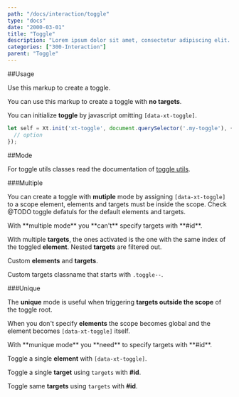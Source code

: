 ```yaml
---
path: "/docs/interaction/toggle"
type: "docs"
date: "2000-03-01"
title: "Toggle"
description: "Lorem ipsum dolor sit amet, consectetur adipiscing elit. Nunc tempus laoreet leo sit amet iaculis."
categories: ["300-Interaction"]
parent: "Toggle"
---
```


##Usage

Use this markup to create a toggle.

<script type="text/plain" class="language-markup">
  <div data-xt-toggle>
    <button type="button">
      <span><!-- content --></span>
    </button>
    <div class="toggle--block">
      <!-- content -->
    </div>
  </div>
</script>

You can use this markup to create a toggle with **no targets**.

<script type="text/plain" class="language-markup">
  <button type="button" data-xt-toggle>
    <span><!-- content --></span>
  </button>
</script>

You can initialize **toggle** by javascript omitting `[data-xt-toggle]`.

```jsx
let self = Xt.init('xt-toggle', document.querySelector('.my-toggle'), {
  // option
});
```

##Mode

<div class="alert">
  <div class="alert_content">
    For toggle utils classes read the documentation of <a href="{% link _docs/introduction/utils.html %}#toggle">toggle
    utils</a>.
  </div>
</div>

###Multiple

You can create a toggle with **mutiple** mode by assigning `[data-xt-toggle]` to a scope element, elements and targets must be inside the scope. Check @TODO toggle defatuls for the default elements and targets.

<div class="alert alert--primary">
  <div class="alert_content">
    With **multiple mode** you **can't** specify targets with **#id**.
  </div>
</div>

With multiple **targets**, the ones activated is the one with the same index of the toggled **element**. Nested **targets** are filtered out.

<demo>
  <demovanilla src="demos/inline/docs/interaction/toggle/multiple-index" name="index">
  </demovanilla>
</demo>

Custom **elements** and **targets**.

<demo>
  <div class="demo_item" data-iframe="demos/docs/interaction/toggle/multiple-options" data-name="options">
  </div>
</demo>

Custom targets classname that starts with `.toggle--`.

<demo>
  <div class="demo_item" data-iframe="demos/docs/interaction/toggle/multiple-classes" data-name="classes">
  </div>
</demo>

###Unique

The **unique** mode is useful when triggering **targets outside the scope** of the toggle root.

When you don't specify **elements** the scope becomes global and the element becomes `[data-xt-toggle]` itself.

<div class="alert alert--primary">
  <div class="alert_content">
    With **munique mode** you **need** to specify targets with **#id**.
  </div>
</div>

Toggle a single **element** with `[data-xt-toggle]`.

<demo>
  <demovanilla src="demos/inline/docs/interaction/toggle/unique-self" name="self">
  </demovanilla>
</demo>

Toggle a single **target** using `targets` with **#id**.

<demo>
  <demovanilla src="demos/inline/docs/interaction/toggle/unique-single" name="single">
  </demovanilla>
</demo>

Toggle same **targets** using `targets` with **#id**.

<demo>
  <demovanilla src="demos/inline/docs/interaction/toggle/unique-same" name="same">
  </demovanilla>
</demo>
